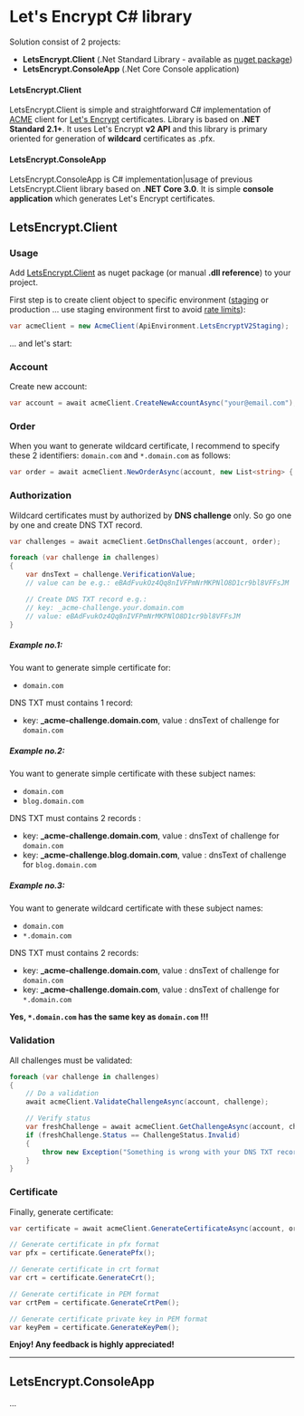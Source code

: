 # Let's Encrypt C# library

Solution consist of 2 projects:
* **LetsEncrypt.Client** (.Net Standard Library - available as [nuget package](https://TODO))
* **LetsEncrypt.ConsoleApp** (.Net Core Console application)

#### LetsEncrypt.Client

LetsEncrypt.Client is simple and straightforward C# implementation of [ACME](https://en.wikipedia.org/wiki/Automated_Certificate_Management_Environment) client for [Let's Encrypt](https://letsencrypt.org/) certificates. Library is based on **.NET Standard 2.1+**.
It uses Let's Encrypt **v2 API** and this library is primary oriented for generation of **wildcard** certificates as .pfx. 

#### LetsEncrypt.ConsoleApp

LetsEncrypt.ConsoleApp is C# implementation|usage of previous LetsEncrypt.Client library based on **.NET Core 3.0**. It is simple **console application** which generates Let's Encrypt certificates. 


## LetsEncrypt.Client

### Usage

Add [LetsEncrypt.Client](https://TODO) as nuget package (or manual **.dll reference**) to your project.

First step is to create client object to specific environment ([staging](https://letsencrypt.org/docs/staging-environment/) or production ... use staging environment first to avoid [rate limits](https://letsencrypt.org/docs/rate-limits/)):

```cs
var acmeClient = new AcmeClient(ApiEnvironment.LetsEncryptV2Staging);
```

... and let's start:

### Account

Create new account: 
```cs
var account = await acmeClient.CreateNewAccountAsync("your@email.com");
```

### Order

When you want to generate wildcard certificate, I recommend to specify these 2 identifiers: `domain.com` and  `*.domain.com` as follows:
```cs
var order = await acmeClient.NewOrderAsync(account, new List<string> { "domain.com", "*.domain.com" });
```

### Authorization

Wildcard certificates must by authorized by **DNS challenge** only. So go one by one and create DNS TXT record. 
```cs
var challenges = await acmeClient.GetDnsChallenges(account, order);

foreach (var challenge in challenges)
{  
    var dnsText = challenge.VerificationValue;
    // value can be e.g.: eBAdFvukOz4Qq8nIVFPmNrMKPNlO8D1cr9bl8VFFsJM

    // Create DNS TXT record e.g.:
    // key: _acme-challenge.your.domain.com 
    // value: eBAdFvukOz4Qq8nIVFPmNrMKPNlO8D1cr9bl8VFFsJM
}
```

##### Example no.1: 

You want to generate simple certificate for:
* `domain.com`
  
DNS TXT must contains 1 record:
* key: **_acme-challenge.domain.com**, value : dnsText of challenge for `domain.com`

##### Example no.2: 

You want to generate simple certificate with these subject names:
* `domain.com`
* `blog.domain.com` 
  
DNS TXT must contains 2 records :
* key: **_acme-challenge.domain.com**, value : dnsText of challenge for `domain.com`
* key: **_acme-challenge.blog.domain.com**, value : dnsText of challenge for `blog.domain.com` 

##### Example no.3: 

You want to generate wildcard certificate with these subject names:
* `domain.com`
* `*.domain.com` 
  
DNS TXT must contains 2 records:
* key: **_acme-challenge.domain.com**, value : dnsText of challenge for `domain.com`
* key: **_acme-challenge.domain.com**, value : dnsText of challenge for `*.domain.com`

**Yes, `*.domain.com` has the same key as `domain.com` !!!**

### Validation

All challenges must be validated:

```cs
foreach (var challenge in challenges)
{
    // Do a validation
    await acmeClient.ValidateChallengeAsync(account, challenge);

    // Verify status 
    var freshChallenge = await acmeClient.GetChallengeAsync(account, challenge);
    if (freshChallenge.Status == ChallengeStatus.Invalid)
    {
        throw new Exception("Something is wrong with your DNS TXT record(s)!");
    }
}
```

### Certificate

Finally, generate certificate:

```cs
var certificate = await acmeClient.GenerateCertificateAsync(account, order, "domain.com", "YourSuperSecretPasswordOfCertificate");

// Generate certificate in pfx format
var pfx = certificate.GeneratePfx();

// Generate certificate in crt format
var crt = certificate.GenerateCrt();

// Generate certificate in PEM format 
var crtPem = certificate.GenerateCrtPem();

// Generate certificate private key in PEM format 
var keyPem = certificate.GenerateKeyPem();
```

**Enjoy! Any feedback is highly appreciated!**

---

## LetsEncrypt.ConsoleApp
...

